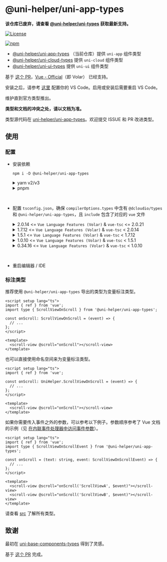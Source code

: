 # @uni-helper/uni-app-types

**该仓库已废弃，请查看 [@uni-helper/uni-types](https://github.com/uni-helper/uni-types) 获取最新支持。**

[![License](https://img.shields.io/github/license/uni-helper/uni-app-types)](https://github.com/uni-helper/uni-app-types/blob/main/LICENSE)

[![npm](https://img.shields.io/npm/v/@uni-helper/uni-app-types)](https://www.npmjs.com/package/@uni-helper/uni-app-types)

- [@uni-helper/uni-app-types](https://github.com/uni-helper/uni-app-types) （当前仓库）提供 `uni-app` 组件类型
- [@uni-helper/uni-cloud-types](https://github.com/uni-helper/uni-cloud-types) 提供 `uni-cloud` 组件类型
- [@uni-helper/uni-ui-types](https://github.com/uni-helper/uni-ui-types) 提供 `uni-ui` 组件类型

基于 [这个 PR](https://github.com/vuejs/core/pull/3399)，[Vue - Official](https://marketplace.visualstudio.com/items?itemName=Vue.volar)（即 Volar） 已经支持。

安装之后，请参考 [这里](https://cn.vuejs.org/guide/typescript/overview.html) 配置你的 VS Code。启用或安装后需要重启 VS Code。

维护直到官方类型推出。

**类型和文档的冲突之处，请以文档为准。**

类型源代码在 [uni-helper/uni-app-types](https://github.com/uni-helper/uni-app-types)。欢迎提交 ISSUE 和 PR 改进类型。

## 使用

### 配置

- 安装依赖

  ```shell
  npm i -D @uni-helper/uni-app-types
  ```

  <details>
    <summary>yarn v2/v3</summary>
    <p>请参考 <a href="https://yarnpkg.com/configuration/yarnrc/#nodeLinker">文档</a> 设置 <code>nodeLinker</code> 为 <code>node_modules</code>。</p>
  </details>

  <details>
    <summary>pnpm</summary>
    <p>请参考 <a href="https://pnpm.io/npmrc#shamefully-hoist">文档</a> 设置 <code>shamefully-hoist</code> 为 <code>true</code>。</p>
  </details>

<br />

- 配置 `tsconfig.json`，确保 `compilerOptions.types` 中含有 `@dcloudio/types` 和 `@uni-helper/uni-app-types`，且 `include` 包含了对应的 `vue` 文件

  <details>
    <summary>2.0.14 <= <code>Vue Language Features (Volar)</code> & <code>vue-tsc</code> <= 2.0.21</summary>

  ```json
  {
    "compilerOptions": {
      "types": ["@dcloudio/types", "@uni-helper/uni-app-types"]
    },
    "vueCompilerOptions": {
      "plugins": ["@uni-helper/uni-app-types/volar-plugin"]
    },
    "include": ["src/**/*.vue"]
  }
  ```

  </details>

  <details>
    <summary>1.7.12 <= <code>Vue Language Features (Volar)</code> & <code>vue-tsc</code> < 2.0.14</summary>

  ```json
  {
    "compilerOptions": {
      "types": ["@dcloudio/types", "@uni-helper/uni-app-types"]
    },
    "vueCompilerOptions": {
      "nativeTags": ["block", "component", "template", "slot"]
    },
    "include": ["src/**/*.vue"]
  }
  ```

  </details>

  <details>
    <summary>1.5.1 <= <code>Vue Language Features (Volar)</code> & <code>vue-tsc</code> < 1.7.12</summary>

  ```json
  {
    "compilerOptions": {
      "types": ["@dcloudio/types", "@uni-helper/uni-app-types"]
    },
    "include": ["src/**/*.vue"]
  }
  ```

  </details>

  <details>
    <summary>1.0.10 <= <code>Vue Language Features (Volar)</code> & <code>vue-tsc</code> < 1.5.1</summary>

  ```json
  {
    "compilerOptions": {
      "types": ["@dcloudio/types", "@uni-helper/uni-app-types"]
    },
    "vueCompilerOptions": {
      "nativeTags": ["block", "component", "template", "slot"]
    },
    "include": ["src/**/*.vue"]
  }
  ```

  </details>

  <details>
    <summary>0.34.16 <= <code>Vue Language Features (Volar)</code> & <code>vue-tsc</code> < 1.0.10</summary>

  ```json
  {
    "compilerOptions": {
      "types": ["@dcloudio/types", "@uni-helper/uni-app-types"]
    },
    "vueCompilerOptions": {
      "experimentalRuntimeMode": "runtime-uni-app"
    },
    "include": ["src/**/*.vue"]
  }
  ```

  </details>

<br />

- 重启编辑器 / IDE

### 标注类型

推荐使用 `@uni-helper/uni-app-types` 导出的类型为变量标注类型。

```vue
<script setup lang="ts">
import { ref } from 'vue';
import type { ScrollViewOnScroll } from '@uni-helper/uni-app-types';

const onScroll: ScrollViewOnScroll = (event) => {
  // ...
};
</script>

<template>
  <scroll-view @scroll="onScroll"></scroll-view>
</template>
```

也可以直接使用命名空间来为变量标注类型。

```vue
<script setup lang="ts">
import { ref } from 'vue';

const onScroll: UniHelper.ScrollViewOnScroll = (event) => {
  // ...
};
</script>

<template>
  <scroll-view @scroll="onScroll"></scroll-view>
</template>
```

如果你需要传入事件之外的参数，可以参考以下例子。参数顺序参考了 Vue 文档的示例（见 [在内联事件处理器中访问事件参数](https://cn.vuejs.org/guide/essentials/event-handling.html#accessing-event-argument-in-inline-handlers)）。

```vue
<script setup lang="ts">
import { ref } from 'vue';
import type { ScrollViewOnScrollEvent } from '@uni-helper/uni-app-types';

const onScroll = (text: string, event: ScrollViewOnScrollEvent) => {
  // ...
};
</script>

<template>
  <scroll-view @scroll="onScroll('ScrollViewA', $event)"></scroll-view>
  <scroll-view @scroll="onScroll('ScrollViewB', $event)"></scroll-view>
</template>
```

请查看 [src](./src) 了解所有类型。

## 致谢

最初在 [uni-base-components-types](https://github.com/satrong/uni-base-components-types) 得到了灵感。

基于 [这个 PR](https://github.com/satrong/uni-base-components-types/pull/5) 完成。
